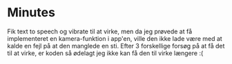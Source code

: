# Minutes

Fik text to speech og vibrate til at virke, men da jeg prøvede at få implementeret en kamera-funktion i app'en, ville den ikke lade være med at kalde en fejl på at den manglede en sti. Efter 3 forskellige forsøg på at få det til at virke, er koden så ødelagt jeg ikke kan få den til virke længere :(
